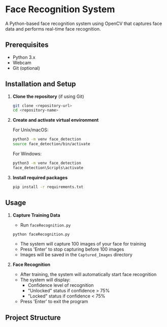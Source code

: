 # Face Recognition System

A Python-based face recognition system using OpenCV that captures face data and performs real-time face recognition.

## Prerequisites

- Python 3.x
- Webcam
- Git (optional)

## Installation and Setup

1. **Clone the repository** (if using Git)
   ```bash
   git clone <repository-url>
   cd <repository-name>
   ```

2. **Create and activate virtual environment**

   For Unix/macOS:
   ```bash
   python3 -m venv face_detection
   source face_detection/bin/activate
   ```

   For Windows:
   ```bash
   python3 -m venv face_detection
   face_detection\Scripts\activate
   ```

3. **Install required packages**
   ```bash
   pip install -r requirements.txt
   ```

## Usage

1. **Capture Training Data**
   - Run `faceRecognition.py`
   ```bash
   python faceRecognition.py
   ```
   - The system will capture 100 images of your face for training
   - Press 'Enter' to stop capturing before 100 images
   - Images will be saved in the `Captured_Images` directory

2. **Face Recognition**
   - After training, the system will automatically start face recognition
   - The system will display:
     - Confidence level of recognition
     - "Unlocked" status if confidence > 75%
     - "Locked" status if confidence < 75%
   - Press 'Enter' to exit the program

## Project Structure 